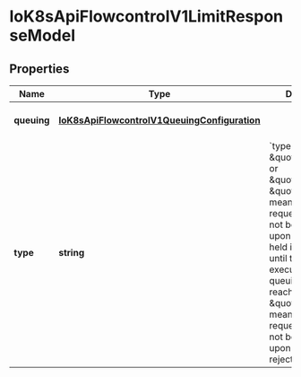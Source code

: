 # IoK8sApiFlowcontrolV1LimitResponseModel

## Properties

Name | Type | Description | Notes
------------ | ------------- | ------------- | -------------
**queuing** | [**IoK8sApiFlowcontrolV1QueuingConfiguration**](IoK8sApiFlowcontrolV1QueuingConfiguration.md) |  | [optional] [default to undefined]
**type** | **string** | &#x60;type&#x60; is \&quot;Queue\&quot; or \&quot;Reject\&quot;. \&quot;Queue\&quot; means that requests that can not be executed upon arrival are held in a queue until they can be executed or a queuing limit is reached. \&quot;Reject\&quot; means that requests that can not be executed upon arrival are rejected. Required. | [default to undefined]


